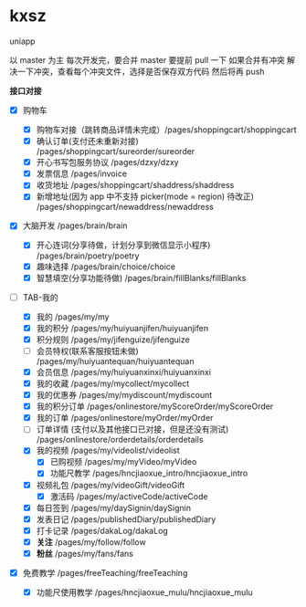 # kxsz

uniapp

以 master 为主
每次开发完，要合并 master 要提前 pull 一下
如果合并有冲突
解决一下冲突，查看每个冲突文件，选择是否保存双方代码
然后将再 push

**接口对接**

- [x] 购物车

  - [x] 购物车对接（跳转商品详情未完成）/pages/shoppingcart/shoppingcart
  - [x] 确认订单(支付还未重新对接) /pages/shoppingcart/sureorder/sureorder
  - [x] 开心书写包服务协议 /pages/dzxy/dzxy
  - [x] 发票信息 /pages/invoice
  - [x] 收货地址 /pages/shoppingcart/shaddress/shaddress
  - [x] 新增地址(因为 app 中不支持 picker(mode = region) 待改正) /pages/shoppingcart/newaddress/newaddress

- [x] 大脑开发 /pages/brain/brain

  - [x] 开心连词(分享待做，计划分享到微信显示小程序) /pages/brain/poetry/poetry
  - [x] 趣味选择 /pages/brain/choice/choice
  - [x] 智慧填空(分享功能待做) /pages/brain/fillBlanks/fillBlanks

- [ ] TAB-我的

  - [x] 我的 /pages/my/my
  - [x] 我的积分 /pages/my/huiyuanjifen/huiyuanjifen
  - [x] 积分规则 /pages/my/jifenguize/jifenguize
  - [ ] 会员特权(联系客服按钮未做) /pages/my/huiyuantequan/huiyuantequan
  - [x] 会员信息 /pages/my/huiyuanxinxi/huiyuanxinxi
  - [x] 我的收藏 /pages/my/mycollect/mycollect
  - [x] 我的优惠券 /pages/my/mydiscount/mydiscount
  - [x] 我的积分订单 /pages/onlinestore/myScoreOrder/myScoreOrder
  - [x] 我的订单 /pages/onlinestore/myOrder/myOrder
  - [ ] 订单详情 (支付以及其他接口已对接，但是还没有测试) /pages/onlinestore/orderdetails/orderdetails
  - [x] 我的视频 /pages/my/videolist/videolist
    - [x] 已购视频 /pages/my/myVideo/myVideo
    - [x] 功能尺教学 /pages/hncjiaoxue_intro/hncjiaoxue_intro
  - [x] 视频礼包 /pages/my/videoGift/videoGift
    - [x] 激活码 /pages/my/activeCode/activeCode
  - [x] 每日签到 /pages/my/daySignin/daySignin
  - [x] 发表日记 /pages/publishedDiary/publishedDiary
  - [x] 打卡记录 /pages/dakaLog/dakaLog
  - [x] **关注** /pages/my/follow/follow
  - [x] **粉丝** /pages/my/fans/fans

- [x] 免费教学 /pages/freeTeaching/freeTeaching
  - [x] 功能尺使用教学 /pages/hncjiaoxue_mulu/hncjiaoxue_mulu
